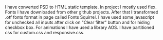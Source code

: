 I have converted PSD to HTML static template. In project I mostly used flex. Fonts I have downloaded from other github projects. After that I transformed .otf fonts format in page called Fonts Squirrel. 
I have used some javascript for unchecked all inputs after click on "Clear filter" button and for hiding checkbox box. For animations I have used a library AOS. 
I have partitioned css for custom.css and responsive.css. 
